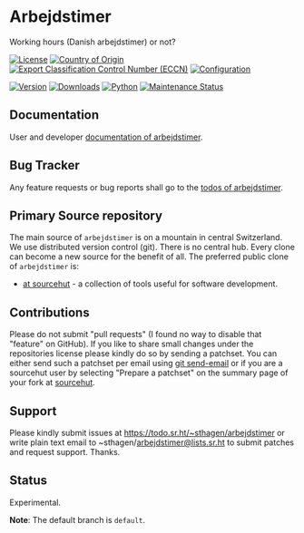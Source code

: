 # Arbejdstimer

Working hours (Danish arbejdstimer) or not?

[![License](https://git.sr.ht/~sthagen/arbejdstimer/blob/default/docs/badges/license-spdx-mit.svg)](https://git.sr.ht/~sthagen/arbejdstimer/tree/default/item/LICENSE)
[![Country of Origin](https://git.sr.ht/~sthagen/arbejdstimer/blob/default/docs/badges/country-of-origin-name-switzerland-neutral.svg)](https://git.sr.ht/~sthagen/arbejdstimer/tree/default/item/COUNTRY-OF-ORIGIN)
[![Export Classification Control Number (ECCN)](https://git.sr.ht/~sthagen/arbejdstimer/blob/default/docs/badges/export-control-classification-number_eccn-ear99-neutral.svg)](https://git.sr.ht/~sthagen/arbejdstimer/tree/default/item/EXPORT-CONTROL-CLASSIFICATION-NUMBER)
[![Configuration](https://git.sr.ht/~sthagen/arbejdstimer/blob/default/docs/badges/configuration-sbom.svg)](https://git.sr.ht/~sthagen/arbejdstimer/tree/default/item/docs/third-party/README.md)

[![Version](https://git.sr.ht/~sthagen/arbejdstimer/blob/default/docs/badges/latest-release.svg)](https://pypi.python.org/pypi/arbejdstimer/)
[![Downloads](https://git.sr.ht/~sthagen/arbejdstimer/blob/default/docs/badges/downloads-per-month.svg)](https://pepy.tech/project/arbejdstimer)
[![Python](https://git.sr.ht/~sthagen/arbejdstimer/blob/default/docs/badges/python-versions.svg)](https://pypi.python.org/pypi/arbejdstimer/)
[![Maintenance Status](https://git.sr.ht/~sthagen/arbejdstimer/blob/default/docs/badges/commits-per-year.svg)](https://git.sr.ht/~sthagen/arbejdstimer/log)

## Documentation

User and developer [documentation of arbejdstimer](https://codes.dilettant.life/docs/arbejdstimer).

## Bug Tracker

Any feature requests or bug reports shall go to the [todos of arbejdstimer](https://todo.sr.ht/~sthagen/arbejdstimer).

## Primary Source repository

The main source of `arbejdstimer` is on a mountain in central Switzerland.
We use distributed version control (git).
There is no central hub.
Every clone can become a new source for the benefit of all.
The preferred public clone of `arbejdstimer` is:

* [at sourcehut](https://git.sr.ht/~sthagen/arbejdstimer) - a collection of tools useful for software development.

## Contributions

Please do not submit "pull requests" (I found no way to disable that "feature" on GitHub).
If you like to share small changes under the repositories license please kindly do so by sending a patchset.
You can either send such a patchset per email using [git send-email](https://git-send-email.io) or 
if you are a sourcehut user by selecting "Prepare a patchset" on the summary page of your fork at [sourcehut](https://git.sr.ht/).

## Support

Please kindly submit issues at https://todo.sr.ht/~sthagen/arbejdstimer or write plain text email to ~sthagen/arbejdstimer@lists.sr.ht to submit patches and request support. Thanks.

## Status

Experimental.

**Note**: The default branch is `default`.
